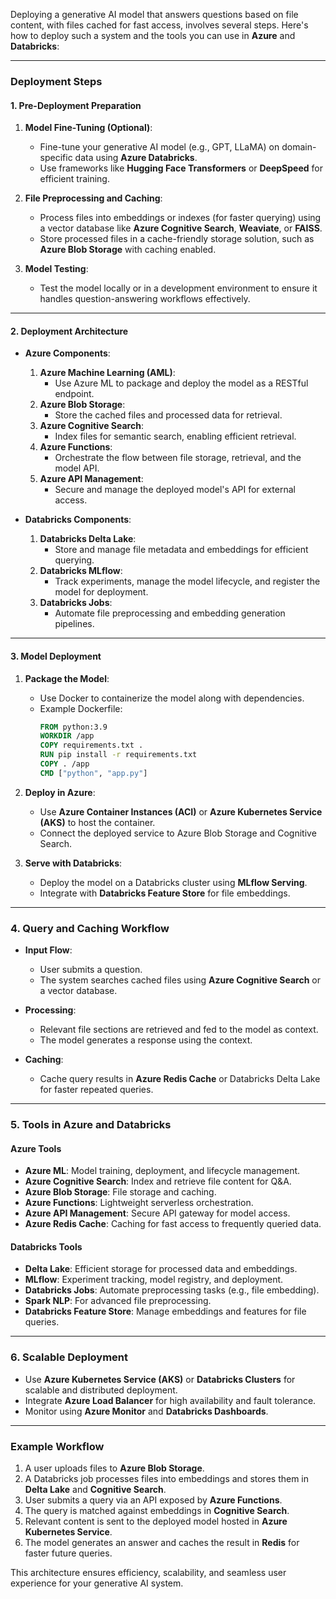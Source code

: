 Deploying a generative AI model that answers questions based on file content, with files cached for fast access, involves several steps. Here's how to deploy such a system and the tools you can use in **Azure** and **Databricks**:

---

### **Deployment Steps**

#### **1. Pre-Deployment Preparation**
1. **Model Fine-Tuning (Optional)**:
   - Fine-tune your generative AI model (e.g., GPT, LLaMA) on domain-specific data using **Azure Databricks**.
   - Use frameworks like **Hugging Face Transformers** or **DeepSpeed** for efficient training.

2. **File Preprocessing and Caching**:
   - Process files into embeddings or indexes (for faster querying) using a vector database like **Azure Cognitive Search**, **Weaviate**, or **FAISS**.
   - Store processed files in a cache-friendly storage solution, such as **Azure Blob Storage** with caching enabled.

3. **Model Testing**:
   - Test the model locally or in a development environment to ensure it handles question-answering workflows effectively.

---

#### **2. Deployment Architecture**
- **Azure Components**:
  1. **Azure Machine Learning (AML)**:
     - Use Azure ML to package and deploy the model as a RESTful endpoint.
  2. **Azure Blob Storage**:
     - Store the cached files and processed data for retrieval.
  3. **Azure Cognitive Search**:
     - Index files for semantic search, enabling efficient retrieval.
  4. **Azure Functions**:
     - Orchestrate the flow between file storage, retrieval, and the model API.
  5. **Azure API Management**:
     - Secure and manage the deployed model's API for external access.

- **Databricks Components**:
  1. **Databricks Delta Lake**:
     - Store and manage file metadata and embeddings for efficient querying.
  2. **Databricks MLflow**:
     - Track experiments, manage the model lifecycle, and register the model for deployment.
  3. **Databricks Jobs**:
     - Automate file preprocessing and embedding generation pipelines.

---

#### **3. Model Deployment**
1. **Package the Model**:
   - Use Docker to containerize the model along with dependencies.
   - Example Dockerfile:
     ```dockerfile
     FROM python:3.9
     WORKDIR /app
     COPY requirements.txt .
     RUN pip install -r requirements.txt
     COPY . /app
     CMD ["python", "app.py"]
     ```

2. **Deploy in Azure**:
   - Use **Azure Container Instances (ACI)** or **Azure Kubernetes Service (AKS)** to host the container.
   - Connect the deployed service to Azure Blob Storage and Cognitive Search.

3. **Serve with Databricks**:
   - Deploy the model on a Databricks cluster using **MLflow Serving**.
   - Integrate with **Databricks Feature Store** for file embeddings.

---

### **4. Query and Caching Workflow**
- **Input Flow**:
  - User submits a question.
  - The system searches cached files using **Azure Cognitive Search** or a vector database.

- **Processing**:
  - Relevant file sections are retrieved and fed to the model as context.
  - The model generates a response using the context.

- **Caching**:
  - Cache query results in **Azure Redis Cache** or Databricks Delta Lake for faster repeated queries.

---

### **5. Tools in Azure and Databricks**

#### **Azure Tools**
- **Azure ML**: Model training, deployment, and lifecycle management.
- **Azure Cognitive Search**: Index and retrieve file content for Q&A.
- **Azure Blob Storage**: File storage and caching.
- **Azure Functions**: Lightweight serverless orchestration.
- **Azure API Management**: Secure API gateway for model access.
- **Azure Redis Cache**: Caching for fast access to frequently queried data.

#### **Databricks Tools**
- **Delta Lake**: Efficient storage for processed data and embeddings.
- **MLflow**: Experiment tracking, model registry, and deployment.
- **Databricks Jobs**: Automate preprocessing tasks (e.g., file embedding).
- **Spark NLP**: For advanced file preprocessing.
- **Databricks Feature Store**: Manage embeddings and features for file queries.

---

### **6. Scalable Deployment**
- Use **Azure Kubernetes Service (AKS)** or **Databricks Clusters** for scalable and distributed deployment.
- Integrate **Azure Load Balancer** for high availability and fault tolerance.
- Monitor using **Azure Monitor** and **Databricks Dashboards**.

---

### **Example Workflow**
1. A user uploads files to **Azure Blob Storage**.
2. A Databricks job processes files into embeddings and stores them in **Delta Lake** and **Cognitive Search**.
3. User submits a query via an API exposed by **Azure Functions**.
4. The query is matched against embeddings in **Cognitive Search**.
5. Relevant content is sent to the deployed model hosted in **Azure Kubernetes Service**.
6. The model generates an answer and caches the result in **Redis** for faster future queries.

This architecture ensures efficiency, scalability, and seamless user experience for your generative AI system.
